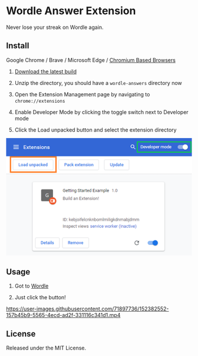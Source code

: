 # Wordle Answer Extension

Never lose your streak on Wordle again.

## Install

Google Chrome / Brave / Microsoft Edge /
[Chromium Based Browsers](<https://en.wikipedia.org/wiki/Chromium_(web_browser)#Browsers_based_on_Chromium>)

1. [Download the latest build](https://github.com/ultirequiem/wordle-answers-extension/releases/latest/download/wordle-answers.zip)

2. Unzip the directory, you should have a `wordle-answers` directory now

3. Open the Extension Management page by navigating to `chrome://extensions`

4. Enable Developer Mode by clicking the toggle switch next to Developer mode

5. Click the Load unpacked button and select the extension directory

![Enable Developer mode](./assets/enable_dev_mode.png)

## Usage

1. Got to [Wordle](https://www.powerlanguage.co.uk/wordle)

2. Just click the button!

https://user-images.githubusercontent.com/71897736/152382552-157b45b9-5565-4ecd-ad2f-331116c341d1.mp4

## License

Released under the MIT License.
